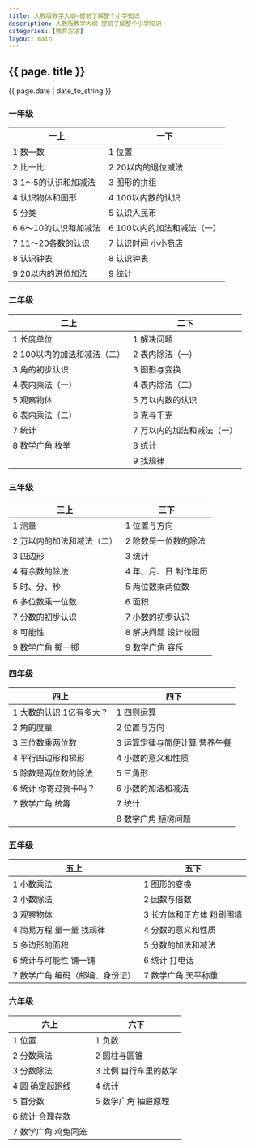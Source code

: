 ```yaml
---
title: 人教版教学大纲—提前了解整个小学知识
description: 人教版教学大纲—提前了解整个小学知识
categories: [教育方法]
layout: main
---
```


## {{ page. title }}
{{ page.date | date_to_string }}

### 一年级
|一上|一下|
|---|---|
|1 数一数 |1 位置|
|2 比一比 |2 20以内的退位减法 |
|3 1～5的认识和加减法 | 3 图形的拼组|
|4 认识物体和图形 |4 100以内数的认识|
|5 分类 |5 认识人民币|
|6 6～10的认识和加减法 |6 100以内的加法和减法（一）|
|7 11～20各数的认识 | 7 认识时间 小小商店|
|8 认识钟表 |8 认识钟表 |
|9 20以内的进位加法 | 9 统计|

### 二年级
|二上|二下|
|---|---|
|1 长度单位 |1 解决问题|
|2 100以内的加法和减法（二）|2 表内除法（一）|
|3 角的初步认识 |3 图形与变换|
|4 表内乘法（一） |4 表内除法（二）|
|5 观察物体 |5 万以内数的认识|
|6 表内乘法（二） |6 克与千克|
|7 统计 |7 万以内的加法和减法（一）|
|8 数学广角 枚举 |8 统计 |
||9 找规律|

### 三年级
|三上|三下|
|---|---|
|1 测量 |1 位置与方向|
|2 万以内的加法和减法（二） |2 除数是一位数的除法|
|3 四边形 |3 统计|
|4 有余数的除法|4 年、月、日 制作年历|
|5 时、分、秒 |5 两位数乘两位数|
|6 多位数乘一位数 |6 面积|
|7 分数的初步认识 |7 小数的初步认识|
|8 可能性 |8 解决问题 设计校园|
|9 数学广角 掷一掷 |9 数学广角 容斥|

### 四年级
|四上|四下|
|---|---|
|1 大数的认识 1亿有多大？ |	1 四则运算|
|2 角的度量 |	2 位置与方向 |
|3 三位数乘两位数 |	3 运算定律与简便计算 营养午餐|
|4 平行四边形和梯形 |	4 小数的意义和性质|
|5 除数是两位数的除法 |	5 三角形 |
|6 统计 你寄过贺卡吗？ |	6 小数的加法和减法|
|7 数学广角 统筹 |	7 统计|
||8 数学广角 植树问题|

### 五年级
|五上|五下|
|---|---|
|1 小数乘法	|1 图形的变换|
|2 小数除法	|2 因数与倍数|
|3 观察物体	|3 长方体和正方体 粉刷围墙|
|4 简易方程 量一量 找规律 |	4 分数的意义和性质|
|5 多边形的面积	|5 分数的加法和减法|
|6 统计与可能性 铺一铺 |	6 统计 打电话|
|7 数学广角 编码（邮编、身份证）|	7 数学广角 天平称重|

### 六年级
|六上|六下|
|---|---|
|1 位置|	1 负数|
|2 分数乘法|	2 圆柱与圆锥|
|3 分数除法|	3 比例 自行车里的数学|
|4 圆 确定起跑线|	4 统计|
|5 百分数|	5 数学广角 抽屉原理|
|6 统计 合理存款	||
|7 数学广角 鸡兔同笼||
